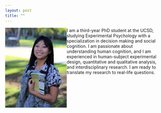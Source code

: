 ```yaml
---
layout: post
title: ""
---
```

<img align = "left" src="websitephoto.JPG" width = "200"/>


<p>
I am a third-year PhD student at the UCSD, studying Experimental Psychology with a specialization in decision making and social cognition. I am passionate about understanding human cognition, and I am experienced in human-subject experimental design, quantitative and qualitative analysis, and interdisciplinary research. I am ready to translate my research to real-life questions.</p>



